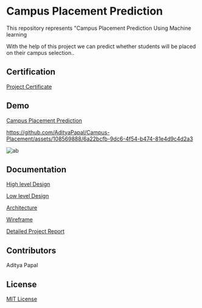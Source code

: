 
# Campus Placement Prediction

This repository represents "Campus Placement Prediction Using Machine learning 

With the help of this project we can predict whether students will be placed on their campus selection..

## Certification 

[Project Certificate](https://drive.google.com/file/d/1qHIQ8kYT-5EohqmVXSCohv9IzgKQ10gI/view?usp=sharing)

## Demo

[Campus Placement Prediction](https://campus-placement.onrender.com/)




https://github.com/AdityaPapal/Campus-Placement/assets/108569888/6a22bcfb-9dc6-4f54-b474-81e4d9c4d2a3






![ab](https://github.com/AdityaPapal/Campus-Placement/assets/108569888/f93c32c3-b29c-43c5-ae1c-db3bc7a15b4c)







## Documentation

[High level Design](https://drive.google.com/file/d/1Ofr0QKgP0yZCBdRHRa3uqCQBiH8dwT0w/view?usp=drive_link)

[Low level Design](https://drive.google.com/file/d/1ttqilwolZZ-7Y5qi1j0gdOCwtHzyHQnP/view?usp=drive_link)

[Architecture](https://drive.google.com/file/d/1O4TUv-1MyzY1jpSv8WT10E6Pzo2izeMj/view?usp=drive_link)

[Wireframe](https://drive.google.com/file/d/1iHGg5kiKHtTk93WKwrOVs6MVnwymPr-O/view?usp=drive_link)

[Detailed Project Report](https://docs.google.com/presentation/d/1JgmqDqtbxii9BbalQ18C9hRDUmdkonud/edit?usp=drive_link&ouid=112711524891891232820&rtpof=true&sd=true)

## Contributors

Aditya Papal



## License 
[MIT License](LICENSE)
